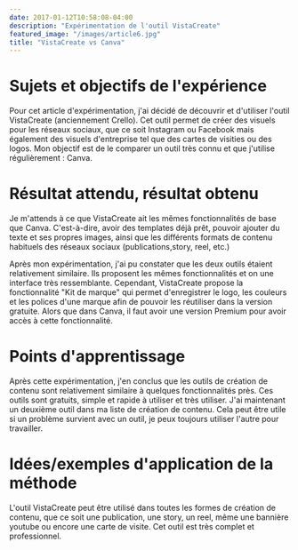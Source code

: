 ```yaml
---
date: 2017-01-12T10:58:08-04:00
description: "Expérimentation de l'outil VistaCreate"
featured_image: "/images/article6.jpg"
title: "VistaCreate vs Canva"
---
```


# Sujets et objectifs de l'expérience
Pour cet article d'expérimentation, j'ai décidé de découvrir et d'utiliser l'outil VistaCreate (anciennement Crello). Cet outil permet de créer des visuels pour les réseaux sociaux, que ce soit Instagram ou Facebook mais également des visuels d'entreprise tel que des cartes de visities ou des logos.
Mon objectif est de le comparer un outil très connu et que j'utilise régulièrement : Canva. 

# Résultat attendu, résultat obtenu
Je m'attends à ce que VistaCreate ait les mêmes fonctionnalités de base que Canva. C'est-à-dire, avoir des templates déjà prêt, pouvoir ajouter du texte et ses propres images, ainsi que les différents formats de contenu habituels des réseaux sociaux (publications,story, reel, etc.)

Après mon expérimentation, j'ai pu constater que les deux outils étaient relativement similaire. Ils proposent les mêmes fonctionnalités et on une interface très ressemblante. Cependant, VistaCreate propose la fonctionnalité "Kit de marque" qui permet d'enregistrer le logo, les couleurs et les polices d'une marque afin de pouvoir les réutiliser dans la version gratuite. Alors que dans Canva, il faut avoir une version Premium pour avoir accès à cette fonctionnalité.

# Points d'apprentissage
Après cette expérimentation, j'en conclus que les outils de création de contenu sont relativement similaire à quelques fonctionnalités près. Ces outils sont gratuits, simple et rapide à utiliser et très utiliser. J'ai maintenant un deuxième outil dans ma liste de création de contenu. Cela peut être utile si un problème survient avec un outil, je peux toujours utiliser l'autre pour travailler.

# Idées/exemples d'application de la méthode
L'outil VistaCreate peut être utilisé dans toutes les formes de création de contenu, que ce soit une publication, une story, un reel, même une bannière youtube ou encore une carte de visite. Cet outil est très complet et professionnel.